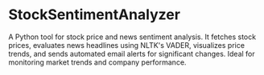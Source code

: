 # StockSentimentAnalyzer
A Python tool for stock price and news sentiment analysis. It fetches stock prices, evaluates news headlines using NLTK's VADER, visualizes price trends, and sends automated email alerts for significant changes. Ideal for monitoring market trends and company performance.
